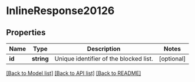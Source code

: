 # InlineResponse20126

## Properties
Name | Type | Description | Notes
------------ | ------------- | ------------- | -------------
**id** | **string** | Unique identifier of the blocked list. | [optional] 

[[Back to Model list]](../README.md#documentation-for-models) [[Back to API list]](../README.md#documentation-for-api-endpoints) [[Back to README]](../README.md)


